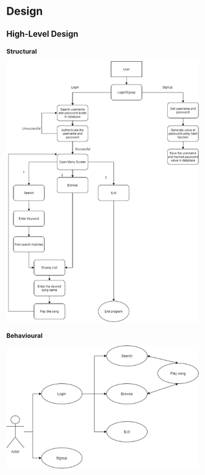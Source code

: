 # Design

## High-Level Design

### Structural

![Activity Diagram](/2_Design/structhighlevel.png)

### Behavioural

![Usecase Diagram](/2_Design/behavehighlevel.png)
